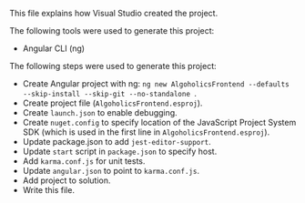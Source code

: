 This file explains how Visual Studio created the project.

The following tools were used to generate this project:
- Angular CLI (ng)

The following steps were used to generate this project:
- Create Angular project with ng: `ng new AlgoholicsFrontend --defaults --skip-install --skip-git --no-standalone `.
- Create project file (`AlgoholicsFrontend.esproj`).
- Create `launch.json` to enable debugging.
- Create `nuget.config` to specify location of the JavaScript Project System SDK (which is used in the first line in `AlgoholicsFrontend.esproj`).
- Update package.json to add `jest-editor-support`.
- Update `start` script in `package.json` to specify host.
- Add `karma.conf.js` for unit tests.
- Update `angular.json` to point to `karma.conf.js`.
- Add project to solution.
- Write this file.
